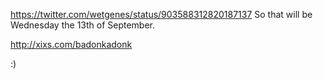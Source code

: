 https://twitter.com/wetgenes/status/903588312820187137 So that will be Wednesday the 13th of September.

http://xixs.com/badonkadonk

:)